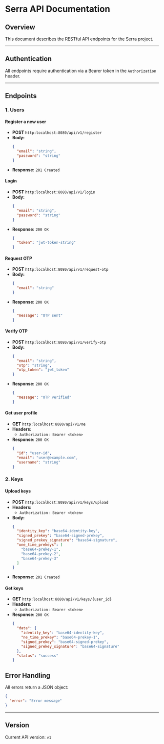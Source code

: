# Serra API Documentation

## Overview

This document describes the RESTful API endpoints for the Serra project.

---

## Authentication

All endpoints require authentication via a Bearer token in the `Authorization` header.

---

## Endpoints

### 1. Users

#### Register a new user

- **POST** `http:localhost:8080/api/v1/register`
- **Body:**
  ```json
  {
    "email": "string",
    "password": "string"
  }
  ```
- **Response:** `201 Created`

#### Login

- **POST** `http:localhost:8080/api/v1/login`
- **Body:**
  ```json
  {
    "email": "string",
    "password": "string"
  }
  ```
- **Response:** `200 OK`
  ```json
  {
    "token": "jwt-token-string"
  }
  ```

#### Request OTP

- **POST** `http:localhost:8080/api/v1/request-otp`
- **Body:**
  ```json
  {
    "email": "string"
  }
  ```
- **Response:** `200 OK`
  ```json
  {
    "message": "OTP sent"
  }
  ```

#### Verify OTP

- **POST** `http:localhost:8080/api/v1/verify-otp`
- **Body:**
  ```json
  {
    "email": "string",
    "otp": "string",
    "otp_token": "jwt_token"
  }
  ```
- **Response:** `200 OK`
  ```json
  {
    "message": "OTP verified"
  }
  ```

#### Get user profile

- **GET** `http:localhost:8080/api/v1/me`
- **Headers:**
  - `Authorization: Bearer <token>`
- **Response:** `200 OK`
  ```json
  {
    "id": "user-id",
    "email": "user@example.com",
    "username": "string"
  }
  ```

### 2. Keys

#### Upload keys

- **POST** `http:localhost:8080/api/v1/keys/upload`
- **Headers:**
  - `Authorization: Bearer <token>`
- **Body:**
  ```json
  {
    "identity_key": "base64-identity-key",
    "signed_prekey": "base64-signed-prekey",
    "signed_prekey_signature": "base64-signature",
    "one_time_prekeys": [
      "base64-prekey-1",
      "base64-prekey-2",
      "base64-prekey-3"
    ]
  }
  ```
- **Response:** `201 Created`

#### Get keys

- **GET** `http:localhost:8080/api/v1/keys/{user_id}`
- **Headers:**
  - `Authorization: Bearer <token>`
- **Response:** `200 OK`
  ```json
  {
    "data": {
      "identity_key": "base64-identity-key",
      "ne_time_prekey": "base64-prekey-1",
      "signed_prekey": "base64-signed-prekey",
      "signed_prekey_signature": "base64-signature"
    },
    "status": "success"
  }
  ```

## Error Handling

All errors return a JSON object:

```json
{
  "error": "Error message"
}
```

---

## Version

Current API version: `v1`
